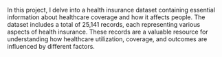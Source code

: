 In this project, I delve into a health insurance dataset containing essential information about healthcare coverage and how it affects people. The dataset includes a total of 25,141 records, each representing various aspects of health insurance. These records are a valuable resource for understanding how healthcare utilization, coverage, and outcomes are influenced by different factors. 
